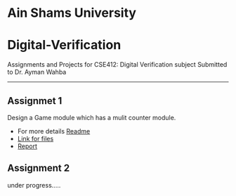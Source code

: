 # Ain Shams University
# Digital-Verification
 Assignments and Projects for CSE412: Digital Verification subject Submitted to Dr. Ayman Wahba
***
## Assignmet 1
Design a Game module which has a mulit counter module. <br>
* For more details [Readme](https://github.com/ahmed192a/Digital-Verification-/tree/main/1.GameModule/README.md)
* [Link for files](https://github.com/ahmed192a/Digital-Verification-/blob/main/1.GameModule)
* [Report](https://github.com/ahmed192a/Digital-Verification-/blob/main/1.GameModule/Report.pdf)

## Assignment 2
under progress.....


